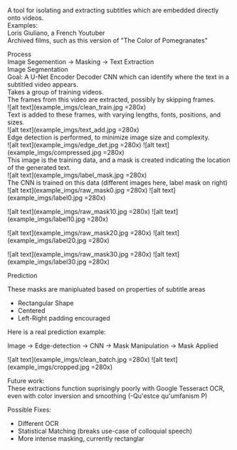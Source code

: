 A tool for isolating and extracting subtitles which are embedded directly onto videos.\
Examples: \
Loris Giuliano, a French Youtuber\
Archived films, such as this version of "The Color of Pomegranates"

Process\
Image Segemention -> Masking -> Text Extraction\
Image Segmentation\
Goal: A U-Net Encoder Decoder CNN which can identify where the text in a subtitled video appears.\
Takes a group of training videos.\
The frames from this video are extracted, possibly by skipping frames.\
![alt text](example_imgs/clean_train.jpg =280x)\
Text is added to these frames, with varying lengths, fonts, positions, and sizes.\
![alt text](example_imgs/text_add.jpg =280x)\
Edge detection is performed, to minimize image size and complexity.
\
![alt text](example_imgs/edge_det.jpg =280x) ![alt text](example_imgs/compressed.jpg =280x) \
This image is the training data, and a mask is created indicating the location of the generated text.\
![alt text](example_imgs/label_mask.jpg =280x)\
The CNN is trained on this data (different images here, label mask on right)\
![alt text](example_imgs/raw_mask0.jpg =280x) 
![alt text](example_imgs/label0.jpg =280x)

![alt text](example_imgs/raw_mask10.jpg =280x)
![alt text](example_imgs/label10.jpg =280x)

![alt text](example_imgs/raw_mask20.jpg =280x)
![alt text](example_imgs/label20.jpg =280x)


![alt text](example_imgs/raw_mask30.jpg =280x)
![alt text](example_imgs/label30.jpg =280x)

Prediction

These masks are manipluated based on properties of subtitle areas
- Rectangular Shape
- Centered
- Left-Right padding encouraged

Here is a real prediction example:

Image -> Edge-detection -> CNN -> Mask Manipulation -> Mask Applied

![alt text](example_imgs/clean_batch.jpg =280x)
![alt text](example_imgs/cropped.jpg =280x)

Future work:\
These extractions function suprisingly poorly with Google Tesseract OCR, even with color inversion and smoothing (-Qu'estce qu'umfanism P) 

Possible Fixes:
- Different OCR
- Statistical Matching (breaks use-case of colloquial speech)
- More intense masking, currently rectanglar


